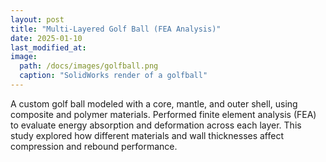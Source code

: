 ```yaml
---
layout: post
title: "Multi-Layered Golf Ball (FEA Analysis)"
date: 2025-01-10
last_modified_at:
image:
  path: /docs/images/golfball.png
  caption: "SolidWorks render of a golfball"
---
```

A custom golf ball modeled with a core, mantle, and outer shell, using composite and polymer materials. Performed finite element analysis (FEA) to evaluate energy absorption and deformation across each layer. This study explored how different materials and wall thicknesses affect compression and rebound performance.

